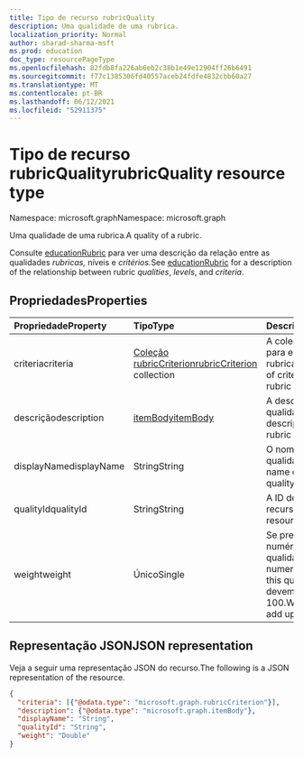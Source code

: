 ```yaml
---
title: Tipo de recurso rubricQuality
description: Uma qualidade de uma rubrica.
localization_priority: Normal
author: sharad-sharma-msft
ms.prod: education
doc_type: resourcePageType
ms.openlocfilehash: 82fdb8fa226ab6eb2c38b1e49e12904ff26b6491
ms.sourcegitcommit: f77c1385306fd40557aceb24fdfe4832cbb60a27
ms.translationtype: MT
ms.contentlocale: pt-BR
ms.lasthandoff: 06/12/2021
ms.locfileid: "52911375"
---
```

# <a name="rubricquality-resource-type"></a><span data-ttu-id="7aa60-103">Tipo de recurso rubricQuality</span><span class="sxs-lookup"><span data-stu-id="7aa60-103">rubricQuality resource type</span></span>

<span data-ttu-id="7aa60-104">Namespace: microsoft.graph</span><span class="sxs-lookup"><span data-stu-id="7aa60-104">Namespace: microsoft.graph</span></span>

<span data-ttu-id="7aa60-105">Uma qualidade de uma rubrica.</span><span class="sxs-lookup"><span data-stu-id="7aa60-105">A quality of a rubric.</span></span> 

<span data-ttu-id="7aa60-106">Consulte [educationRubric](educationrubric.md) para ver uma descrição da relação entre as qualidades *rubricas,* níveis e *critérios.*</span><span class="sxs-lookup"><span data-stu-id="7aa60-106">See [educationRubric](educationrubric.md) for a description of the relationship between rubric *qualities*, *levels*, and *criteria*.</span></span>

## <a name="properties"></a><span data-ttu-id="7aa60-107">Propriedades</span><span class="sxs-lookup"><span data-stu-id="7aa60-107">Properties</span></span>

| <span data-ttu-id="7aa60-108">Propriedade</span><span class="sxs-lookup"><span data-stu-id="7aa60-108">Property</span></span>     | <span data-ttu-id="7aa60-109">Tipo</span><span class="sxs-lookup"><span data-stu-id="7aa60-109">Type</span></span>        | <span data-ttu-id="7aa60-110">Descrição</span><span class="sxs-lookup"><span data-stu-id="7aa60-110">Description</span></span> |
|:-------------|:------------|:------------|
|<span data-ttu-id="7aa60-111">criteria</span><span class="sxs-lookup"><span data-stu-id="7aa60-111">criteria</span></span>|<span data-ttu-id="7aa60-112">[Coleção rubricCriterion](rubriccriterion.md)</span><span class="sxs-lookup"><span data-stu-id="7aa60-112">[rubricCriterion](rubriccriterion.md) collection</span></span>|<span data-ttu-id="7aa60-113">A coleção de critérios para essa qualidade rubrica.</span><span class="sxs-lookup"><span data-stu-id="7aa60-113">The collection of criteria for this rubric quality.</span></span>|
|<span data-ttu-id="7aa60-114">descrição</span><span class="sxs-lookup"><span data-stu-id="7aa60-114">description</span></span>|[<span data-ttu-id="7aa60-115">itemBody</span><span class="sxs-lookup"><span data-stu-id="7aa60-115">itemBody</span></span>](itembody.md)|<span data-ttu-id="7aa60-116">A descrição dessa qualidade rubrica.</span><span class="sxs-lookup"><span data-stu-id="7aa60-116">The description of this rubric quality.</span></span>|
|<span data-ttu-id="7aa60-117">displayName</span><span class="sxs-lookup"><span data-stu-id="7aa60-117">displayName</span></span>|<span data-ttu-id="7aa60-118">String</span><span class="sxs-lookup"><span data-stu-id="7aa60-118">String</span></span>|<span data-ttu-id="7aa60-119">O nome dessa qualidade rubrica.</span><span class="sxs-lookup"><span data-stu-id="7aa60-119">The name of this rubric quality.</span></span>|
|<span data-ttu-id="7aa60-120">qualityId</span><span class="sxs-lookup"><span data-stu-id="7aa60-120">qualityId</span></span>|<span data-ttu-id="7aa60-121">String</span><span class="sxs-lookup"><span data-stu-id="7aa60-121">String</span></span>|<span data-ttu-id="7aa60-122">A ID desse recurso.</span><span class="sxs-lookup"><span data-stu-id="7aa60-122">The ID of this resource.</span></span>|
|<span data-ttu-id="7aa60-123">weight</span><span class="sxs-lookup"><span data-stu-id="7aa60-123">weight</span></span>|<span data-ttu-id="7aa60-124">Único</span><span class="sxs-lookup"><span data-stu-id="7aa60-124">Single</span></span>|<span data-ttu-id="7aa60-125">Se presente, um peso numérico para essa qualidade.</span><span class="sxs-lookup"><span data-stu-id="7aa60-125">If present, a numerical weight for this quality.</span></span>  <span data-ttu-id="7aa60-126">Os pesos devem adicionar até 100.</span><span class="sxs-lookup"><span data-stu-id="7aa60-126">Weights must add up to 100.</span></span>|

## <a name="json-representation"></a><span data-ttu-id="7aa60-127">Representação JSON</span><span class="sxs-lookup"><span data-stu-id="7aa60-127">JSON representation</span></span>

<span data-ttu-id="7aa60-128">Veja a seguir uma representação JSON do recurso.</span><span class="sxs-lookup"><span data-stu-id="7aa60-128">The following is a JSON representation of the resource.</span></span>

<!-- {
  "blockType": "resource",
  "optionalProperties": [

  ],
  "@odata.type": "microsoft.graph.rubricQuality",
  "baseType": null
}-->

```json
{
  "criteria": [{"@odata.type": "microsoft.graph.rubricCriterion"}],
  "description": {"@odata.type": "microsoft.graph.itemBody"},
  "displayName": "String",
  "qualityId": "String",
  "weight": "Double"
}
```

<!-- uuid: 16cd6b66-4b1a-43a1-adaf-3a886856ed98
2019-02-04 14:57:30 UTC -->
<!-- {
  "type": "#page.annotation",
  "description": "rubricQuality resource",
  "keywords": "",
  "section": "documentation",
  "tocPath": ""
}-->

